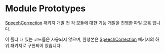# Module Prototypes
[SpeechCorrection](../speechcorrection) 패키지 개발 전 각 모듈에 대한 기능 개발을 진행한 파일 모음 입니다.

이 폴더 내 있는 코드들은 사용되지 않으며, 완성본은 [SpeechCorrection](../speechcorrection) 패키지의 하위 패키지로 구현되어 있습니다.